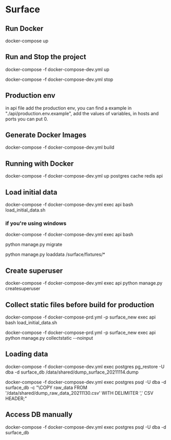 # Surface

## Run Docker

docker-compose up

## Run and Stop the project

docker-compose -f docker-compose-dev.yml up

docker-compose -f docker-compose-dev.yml stop

## Production env

in api file add the production env, you can find a example in "./api/production.env.example", add the values of variables, in hosts and ports you can put 0.

## Generate Docker Images
docker-compose -f docker-compose-dev.yml build

## Running with Docker

docker-compose -f docker-compose-dev.yml up postgres cache redis api

## Load initial data

docker-compose -f docker-compose-dev.yml exec api bash load_initial_data.sh

### if you're using windows

docker-compose -f docker-compose-dev.yml exec api bash

python manage.py migrate

python manage.py loaddata /surface/fixtures/*

## Create superuser

docker-compose -f docker-compose-dev.yml exec api python manage.py createsuperuser

## Collect static files before build for production

docker-compose -f docker-compose-prd.yml -p surface_new exec api bash load_initial_data.sh

docker-compose -f docker-compose-prd.yml -p surface_new exec api python manage.py collectstatic --noinput

## Loading data

docker-compose -f docker-compose-dev.yml exec postgres pg_restore -U dba -d surface_db /data/shared/dump_surface_20211114.dump

docker-compose -f docker-compose-dev.yml exec postgres psql -U dba -d surface_db -c "\COPY raw_data FROM '/data/shared/dump_raw_data_20211130.csv' WITH DELIMITER ',' CSV HEADER;"

## Access DB manually

docker-compose -f docker-compose-dev.yml exec postgres psql -U dba -d surface_db
